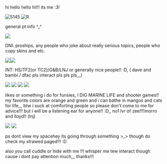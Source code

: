 hi hello hello hi!!! its me :3! 



![5145](https://github.com/lumpyhash/lumpyhash/assets/162152196/c4544cb0-4791-4b40-b6bb-d6e844335dd9) ![R](https://github.com/lumpyhash/lumpyhash/assets/162152196/8d75fa44-876c-48ff-95a9-0fa8dbe88beb)



general pt info ^_^







<img src="https://external-media.spacehey.net/media/sKDuzWsw40I_T82-e3Rg-ZPOoSvmaQblnKi7U8fSxdeU=/https://cyber.dabamos.de/88x31/newgrounds.gif"/>




DNI: proships, any people who joke about really serious topics, people who copy skins and etc.


<img src="https://external-media.spacehey.net/media/sOAa494Fol21cuIjL_-gvFzWQhg0tkU8EoKlrRU4bcfI=/https://plasticdino.neocities.org/buttons/2020SUCKS.png"/><img src="https://external-media.spacehey.net/media/sRr-fSUbGHA7SODpLVVamg61KIDeYcf-5GYBSToqq3cw=/https://64.media.tumblr.com/9095e721f9daf174834daafe7353841b/f01e93489764b673-f8/s100x200/f15977ca888a515ff3e87d810bd88f6f5c72f3b2.gif"/>

INT: HS/TF2(or TC2)/G&B/LNJ or generally nice people!! :D, ( dave and bambi / dfac pls interact pls pls pls,,,)



<img src="https://64.media.tumblr.com/693acdb379877016a7b4b11031fbeb02/3cb3c8474c05d418-6f/s100x200/80c8f8f514b579690fbfc4710dca70f440c54620.gifv"/>

<img src="https://64.media.tumblr.com/f6cb9c3b0515b6a42c3798c5f77a7ba6/669253165f580551-f9/s100x200/c43f5014488aa7001f8b6284ff14311ea81d7891.gifv"/>

<img src="https://64.media.tumblr.com/7812062565856d65b8fdeb08ae0c490c/096ec1acf2a76b53-72/s100x200/865268efce89a07ffc03b72d3a3c93b38298e0ab.gifv"/>

<img src="https://64.media.tumblr.com/1f784aa9ab706850237c2d24c8f99959/ae68e38e391d6dae-66/s100x200/72b9521141a147822f20898275b26abe983d4cba.gifv"/>




likes or something i do for funsies, I DIG MARINE LIFE and shooter games!! my favorite colors are orange and green and i can bathe in mangos and cats for life,,, btw i suck at comforting people so please don't come to me for advice!!! but i will be a listening ear for anyone!! :D,, no1 lvr of zee!!!!morro and lloyd!! (lnj)

<img src="https://y2k.neocities.org/stamps2/__fuck______by_unicorn_gal-dbzcf9e.png"/> <img src="https://64.media.tumblr.com/789e59a1f404a9a45e53def0e3e4c812/tumblr_prpuf8ZotA1xzybrpo1_100.gifv"/>



ps dont view my spacehey its going through something >_> though do check my strawed paged!!! :D



also you call cuddle or hide with me !!! whisper me tew interact though cause i dont pay attention much,,, thanks!!!         
